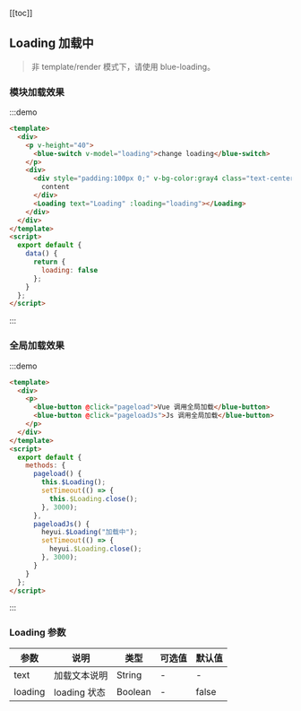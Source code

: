 [[toc]]

## Loading 加载中

> 非 template/render 模式下，请使用 blue-loading。

### 模块加载效果

:::demo

```html
<template>
  <div>
    <p v-height="40">
      <blue-switch v-model="loading">change loading</blue-switch>
    </p>
    <div>
      <div style="padding:100px 0;" v-bg-color:gray4 class="text-center">
        content
      </div>
      <Loading text="Loading" :loading="loading"></Loading>
    </div>
  </div>
</template>
<script>
  export default {
    data() {
      return {
        loading: false
      };
    }
  };
</script>
```

:::

### 全局加载效果

:::demo

```html
<template>
  <div>
    <p>
      <blue-button @click="pageload">Vue 调用全局加载</blue-button>
      <blue-button @click="pageloadJs">Js 调用全局加载</blue-button>
    </p>
  </div>
</template>
<script>
  export default {
    methods: {
      pageload() {
        this.$Loading();
        setTimeout(() => {
          this.$Loading.close();
        }, 3000);
      },
      pageloadJs() {
        heyui.$Loading("加载中");
        setTimeout(() => {
          heyui.$Loading.close();
        }, 3000);
      }
    }
  };
</script>
```

:::

### Loading 参数

| 参数    | 说明         | 类型    | 可选值 | 默认值 |
| ------- | ------------ | ------- | ------ | ------ |
| text    | 加载文本说明 | String  | -      | -      |
| loading | loading 状态 | Boolean | -      | false  |

<script>
 export default {
     data() {
      return {
        loading: false
      };
    },
    methods: {
      pageload() {
        this.$Loading();
        setTimeout(() => {
          this.$Loading.close();
        }, 3000);
      },
      pageloadJs() {
        this.$Loading("加载中");
        setTimeout(() => {
          this.$Loading.close();
        }, 3000);
      }
    }
  };
</script>
